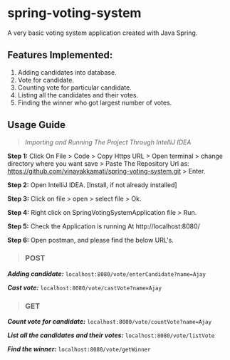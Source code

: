 # spring-voting-system

A very basic voting system application created with Java Spring.

## Features Implemented:

1. Adding candidates into database.
2. Vote for candidate.
3. Counting vote for particular candidate.
4. Listing all the candidates and their votes.
5. Finding the winner who got largest number of votes. 

## Usage Guide

> *Importing and Running The Project Through IntelliJ IDEA*

**Step 1:** Click On File > Code > Copy Https URL > Open terminal > change directory where you want save > Paste The Repository Url as: https://github.com/vinayakkamati/spring-voting-system.git > Enter.

**Step 2:** Open IntelliJ IDEA. [Install, if not already installed]

**Step 3:** Click on file > open > select file > Ok.

**Step 4:** Right click on SpringVotingSystemApplication file > Run.

**Step 5:** Check the Application is running At http://localhost:8080/

**Step 6:** Open postman, and please find the below URL's.

> ### POST

***Adding candidate:*** ```localhost:8080/vote/enterCandidate?name=Ajay```

***Cast vote:*** ```localhost:8080/vote/castVote?name=Ajay```

> ### GET 

***Count vote for candidate:*** ```localhost:8080/vote/countVote?name=Ajay```

***List all the candidates and their votes:*** ```localhost:8080/vote/listVote```

***Find the winner:*** ```localhost:8080/vote/getWinner```
